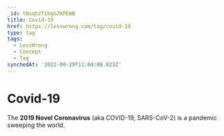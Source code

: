 ```yaml
---
_id: tNsqhzTibgGJKPEWB
title: Covid-19
href: https://lesswrong.com/tag/covid-19
type: tag
tags:
  - LessWrong
  - Concept
  - Tag
synchedAt: '2022-08-29T11:04:08.823Z'
---
```

# Covid-19

The **2019 Novel Coronavirus** (aka COVID-19, SARS-CoV-2) is a pandemic sweeping the world.
